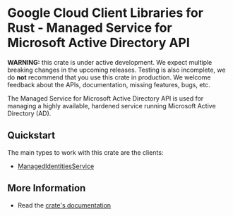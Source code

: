# Google Cloud Client Libraries for Rust - Managed Service for Microsoft Active Directory API

<!-- Code generated by sidekick. DO NOT EDIT. -->

**WARNING:** this crate is under active development. We expect multiple breaking
changes in the upcoming releases. Testing is also incomplete, we do **not**
recommend that you use this crate in production. We welcome feedback about the
APIs, documentation, missing features, bugs, etc.

The Managed Service for Microsoft Active Directory API is used for managing
a highly available, hardened service running Microsoft Active Directory
(AD).

## Quickstart

The main types to work with this crate are the clients:

* [ManagedIdentitiesService]

## More Information

* Read the [crate's documentation](https://docs.rs/google-cloud-managedidentities-v1/latest/google-cloud-managedidentities-v1)

[ManagedIdentitiesService]: https://docs.rs/google-cloud-managedidentities-v1/latest/google_cloud_managedidentities_v1/client/struct.ManagedIdentitiesService.html
